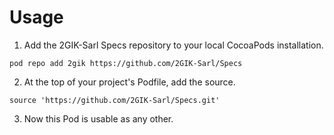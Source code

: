 # Usage

1. Add the 2GIK-Sarl Specs repository to your local CocoaPods installation.

```pod repo add 2gik https://github.com/2GIK-Sarl/Specs```


2. At the top of your project's Podfile, add the source.

```source 'https://github.com/2GIK-Sarl/Specs.git'```

3. Now this Pod is usable as any other.

```pod 'Spatialite', :head
